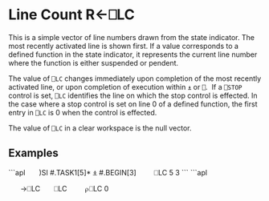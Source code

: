 <!-- Hidden search keywords -->
<div style="display: none;">
  ⎕LC LC
</div>

<h1 class="heading"><span class="name">Line Count</span> <span class="command">R←⎕LC</span></h1>

This is a simple vector of line numbers drawn from the state indicator. The most recently activated line is shown first. If a value corresponds to a defined function in the state indicator, it represents the current line number where the function is either suspended or pendent.

The value of `⎕LC` changes immediately upon completion of the most recently activated line, or upon completion of execution within `⍎` or `⎕`.  If a `⎕STOP` control is set, `⎕LC` identifies the line on which the stop control is effected. In the case where a stop control is set on line 0 of a defined function, the first entry in `⎕LC` is 0 when the control is effected.

The value of `⎕LC` in a clear workspace is the null vector.

<h2 class="example">Examples</h2>
```apl
      )SI
#.TASK1[5]*
⍎
#.BEGIN[3]
 
      ⎕LC
5 3
```
```apl

      →⎕LC
      ⎕LC
 
      ⍴⎕LC
0
```
